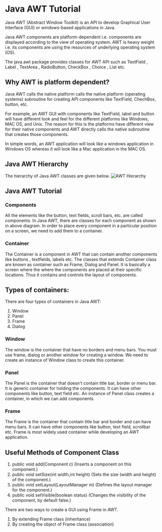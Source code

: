 # Java AWT Tutorial
Java AWT (Abstract Window Toolkit) is an API to develop Graphical User Interface (GUI) or windows-based applications in Java.

Java AWT components are platform-dependent i.e. components are displayed according to the view of operating system. AWT is heavy weight i.e. its components are using the resources of underlying operating system (OS).

The java.awt package
provides classes
for AWT API such as TextField
, Label
, TextArea
, RadioButton, CheckBox
, Choice
, List
etc.

## Why AWT is platform dependent?
Java AWT calls the native platform calls the native platform (operating systems) subroutine for creating API components like TextField, ChechBox, button, etc.

For example, an AWT GUI with components like TextField, label and button will have different look and feel for the different platforms like Windows, MAC OS, and Unix. The reason for this is the platforms have different view for their native components and AWT directly calls the native subroutine that creates those components.

In simple words, an AWT application will look like a windows application in Windows OS whereas it will look like a Mac application in the MAC OS.

## Java AWT Hierarchy
The hierarchy of Java AWT classes are given below.
![AWT Hierarchy](https://static.javatpoint.com/java/awt/images/java-awt.png)

## Java AWT Tutorial
### Components
All the elements like the button, text fields, scroll bars, etc. are called components. In Java AWT, there are classes for each component as shown in above diagram. In order to place every component in a particular position on a screen, we need to add them to a container.

### Container
The Container is a component in AWT that can contain another components like buttons
, textfields, labels etc. The classes that extends Container class are known as container such as Frame, Dialog and Panel.
It is basically a screen where the where the components are placed at their specific locations. Thus it contains and controls the layout of components.

## Types of containers:
There are four types of containers in Java AWT:
1. Window
2. Panel
3. Frame
4. Dialog
### Window
The window is the container that have no borders and menu bars. You must use frame, dialog or another window for creating a window. We need to create an instance of Window class to create this container.

### Panel
The Panel is the container that doesn't contain title bar, border or menu bar. It is generic container for holding the components. It can have other components like button, text field etc. An instance of Panel class creates a container, in which we can add components.

### Frame
The Frame is the container that contain title bar and border and can have menu bars. It can have other components like button, text field, scrollbar etc. Frame is most widely used container while developing an AWT application.

## Useful Methods of Component Class
1. public void add(Component c)	(Inserts a component on this component.)
2. public void setSize(int width,int height)	(Sets the size (width and height) of the component.)
3. public void setLayout(LayoutManager m)	(Defines the layout manager for the component.)
4. public void setVisible(boolean status)	(Changes the visibility of the component, by default false.)

There are two ways to create a GUI using Frame in AWT.
1. By extending Frame class (inheritance)
2. By creating the object of Frame class (association)
